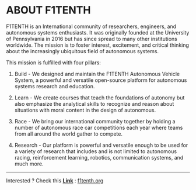 # ABOUT F1TENTH

F1TENTH is an International community of researchers, engineers, and autonomous systems enthusiasts. It was originally founded at the University of Pennsylvania in 2016 but has since spread to many other institutions worldwide. The mission is to foster interest, excitement, and critical thinking about the increasingly ubiquitous field of autonomous systems. 

This mission is fulfilled with four pillars:

1. Build - We designed and maintain the F1TENTH Autonomous Vehicle System, a powerful and versatile open-source platform for autonomous systems research and education.

2. Learn - We create courses that teach the foundations of autonomy but also emphasize the analytical skills to recognize and reason about situations with moral content in the design of autonomous.

3. Race - We bring our international community together by holding a number of autonomous race car competitions each year where teams from all around the world gather to compete.

4. Research - Our platform is powerful and versatile enough to be used for a variety of research that includes and is not limited to autonomous racing, reinforcement learning, robotics, communication systems, and much more.


---


Interested ? Check this <b><u>Link</b></u> : [f1tenth.org](https://f1tenth.org/)